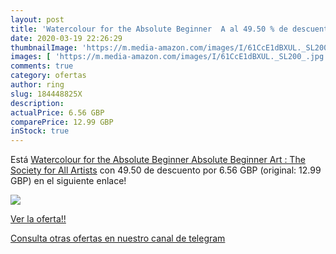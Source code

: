 ```yaml
---
layout: post
title: 'Watercolour for the Absolute Beginner  A al 49.50 % de descuento'
date: 2020-03-19 22:26:29
thumbnailImage: 'https://m.media-amazon.com/images/I/61CcE1dBXUL._SL200_.jpg'
images: [ 'https://m.media-amazon.com/images/I/61CcE1dBXUL._SL200_.jpg' ]
comments: true
category: ofertas
author: ring
slug: 184448825X
description:
actualPrice: 6.56 GBP
comparePrice: 12.99 GBP
inStock: true
---
```


Está [Watercolour for the Absolute Beginner  Absolute Beginner Art : The Society for All Artists](https://www.amazon.co.uk/dp/184448825X/?tag=redken01-21) con 49.50 de descuento por 6.56 GBP (original: 12.99 GBP) en el siguiente enlace!

[![](https://m.media-amazon.com/images/I/61CcE1dBXUL._SL200_.jpg)](https://www.amazon.co.uk/dp/184448825X/?tag=redken01-21)

[Ver la oferta!!](https://www.amazon.co.uk/dp/184448825X/?tag=redken01-21)

[Consulta otras ofertas en nuestro canal de telegram](https://t.me/s/ofertas25)
